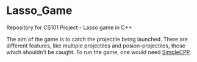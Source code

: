 # Lasso_Game
Repository for CS101 Project - Lasso game in C++

The aim of the game is to catch the projectile being launched. There are different features, like multiple projectiles and posion-projectiles, those which shouldn't be caught.
To run the game, one would need [SimpleCPP](https://www.cse.iitb.ac.in/~ranade/simplecpp).
